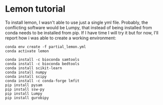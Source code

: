 # Lemon tutorial

To install lemon, I wasn't able to use just a single yml file. Probably, the conflicting software would be Lumpy, that instead of being installed from conda needs to be installed from pip. If I have time I will try it
but for now, I'll report how i was able to create a working environment:

```
conda env create -f partial_lemon.yml
conda activate lemon

conda install -c bioconda samtools
conda install -c bioconda bedtools
conda install scikit-learn
conda install numpy
conda install scipy
conda install -c conda-forge lmfit
pip install pysam
pip install ssw-py
pip install Lumpy
pip install gurobipy
```
